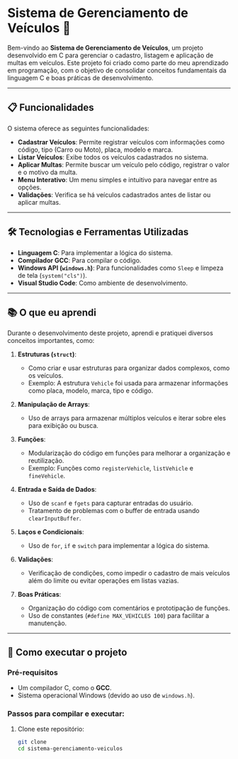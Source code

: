 # Sistema de Gerenciamento de Veículos 🚗

Bem-vindo ao **Sistema de Gerenciamento de Veículos**, um projeto desenvolvido em C para gerenciar o cadastro, listagem e aplicação de multas em veículos. Este projeto foi criado como parte do meu aprendizado em programação, com o objetivo de consolidar conceitos fundamentais da linguagem C e boas práticas de desenvolvimento.

---

## 📋 Funcionalidades

O sistema oferece as seguintes funcionalidades:
- **Cadastrar Veículos**: Permite registrar veículos com informações como código, tipo (Carro ou Moto), placa, modelo e marca.
- **Listar Veículos**: Exibe todos os veículos cadastrados no sistema.
- **Aplicar Multas**: Permite buscar um veículo pelo código, registrar o valor e o motivo da multa.
- **Menu Interativo**: Um menu simples e intuitivo para navegar entre as opções.
- **Validações**: Verifica se há veículos cadastrados antes de listar ou aplicar multas.

---

## 🛠️ Tecnologias e Ferramentas Utilizadas

- **Linguagem C**: Para implementar a lógica do sistema.
- **Compilador GCC**: Para compilar o código.
- **Windows API (`windows.h`)**: Para funcionalidades como `Sleep` e limpeza de tela (`system("cls")`).
- **Visual Studio Code**: Como ambiente de desenvolvimento.

---

## 📚 O que eu aprendi

Durante o desenvolvimento deste projeto, aprendi e pratiquei diversos conceitos importantes, como:

1. **Estruturas (`struct`)**:
   - Como criar e usar estruturas para organizar dados complexos, como os veículos.
   - Exemplo: A estrutura `Vehicle` foi usada para armazenar informações como placa, modelo, marca, tipo e código.

2. **Manipulação de Arrays**:
   - Uso de arrays para armazenar múltiplos veículos e iterar sobre eles para exibição ou busca.

3. **Funções**:
   - Modularização do código em funções para melhorar a organização e reutilização.
   - Exemplo: Funções como `registerVehicle`, `listVehicle` e `fineVehicle`.

4. **Entrada e Saída de Dados**:
   - Uso de `scanf` e `fgets` para capturar entradas do usuário.
   - Tratamento de problemas com o buffer de entrada usando `clearInputBuffer`.

5. **Laços e Condicionais**:
   - Uso de `for`, `if` e `switch` para implementar a lógica do sistema.

6. **Validações**:
   - Verificação de condições, como impedir o cadastro de mais veículos além do limite ou evitar operações em listas vazias.

7. **Boas Práticas**:
   - Organização do código com comentários e prototipação de funções.
   - Uso de constantes (`#define MAX_VEHICLES 100`) para facilitar a manutenção.

---

## 🚀 Como executar o projeto

### Pré-requisitos
- Um compilador C, como o **GCC**.
- Sistema operacional Windows (devido ao uso de `windows.h`).

### Passos para compilar e executar:
1. Clone este repositório:
   ```bash
   git clone 
   cd sistema-gerenciamento-veiculos
